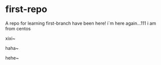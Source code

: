 # first-repo
A repo for learning
first-branch have been here!
i`m here again...111
i am from centos

xixi~

haha~

hehe~
